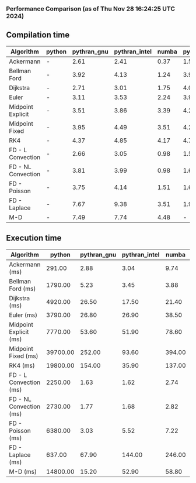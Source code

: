 ### Performance Comparison (as of Thu Nov 28 16:24:25 UTC 2024)
## Compilation time
Algorithm                 | python                    | pythran_gnu               | pythran_intel             | numba                     | pyccel_fortran_gnu        | pyccel_c_gnu              | pyccel_fortran_intel      | pyccel_c_intel           
------------------------- | ------------------------- | ------------------------- | ------------------------- | ------------------------- | ------------------------- | ------------------------- | ------------------------- | -------------------------
Ackermann                 | -                         | 2.61                      | 2.41                      | 0.37                      | 1.50                      | 1.42                      | 1.61                      | 1.53                     
Bellman Ford              | -                         | 3.92                      | 4.13                      | 1.24                      | 3.98                      | 4.33                      | 4.11                      | 4.35                     
Dijkstra                  | -                         | 2.71                      | 3.01                      | 1.75                      | 4.02                      | 4.31                      | 4.27                      | 4.40                     
Euler                     | -                         | 3.11                      | 3.53                      | 2.24                      | 3.98                      | 4.36                      | 4.11                      | 4.40                     
Midpoint Explicit         | -                         | 3.51                      | 3.86                      | 3.39                      | 4.24                      | 4.60                      | 4.34                      | 4.62                     
Midpoint Fixed            | -                         | 3.95                      | 4.49                      | 3.51                      | 4.29                      | 4.64                      | 4.44                      | 4.75                     
RK4                       | -                         | 4.37                      | 4.85                      | 4.17                      | 4.73                      | 5.02                      | 4.91                      | 5.13                     
FD - L Convection         | -                         | 2.66                      | 3.05                      | 0.98                      | 1.56                      | 4.32                      | 1.79                      | 4.36                     
FD - NL Convection        | -                         | 3.81                      | 3.99                      | 0.98                      | 1.60                      | 4.22                      | 1.75                      | 4.27                     
FD - Poisson              | -                         | 3.75                      | 4.14                      | 1.51                      | 1.66                      | 4.40                      | 3.14                      | 4.43                     
FD - Laplace              | -                         | 7.67                      | 9.38                      | 3.51                      | 1.99                      | 4.71                      | 2.33                      | 4.67                     
M-D                       | -                         | 7.49                      | 7.74                      | 4.48                      | -                         | -                         | -                         | -                        

## Execution time
Algorithm                 | python                    | pythran_gnu               | pythran_intel             | numba                     | pyccel_fortran_gnu        | pyccel_c_gnu              | pyccel_fortran_intel      | pyccel_c_intel           
------------------------- | ------------------------- | ------------------------- | ------------------------- | ------------------------- | ------------------------- | ------------------------- | ------------------------- | -------------------------
Ackermann (ms)            | 291.00                    | 2.88                      | 3.04                      | 9.74                      | 1.50                      | 1.59                      | 8.92                      | 4.34                     
Bellman Ford (ms)         | 1790.00                   | 5.23                      | 3.45                      | 3.88                      | 2.97                      | 5.98                      | -                         | 19.00                    
Dijkstra (ms)             | 4920.00                   | 26.50                     | 17.50                     | 21.40                     | 18.80                     | 30.90                     | -                         | 22.40                    
Euler (ms)                | 3790.00                   | 26.80                     | 26.90                     | 38.50                     | 16.70                     | 145.00                    | 15.50                     | 128.00                   
Midpoint Explicit (ms)    | 7770.00                   | 53.60                     | 51.90                     | 78.60                     | 24.00                     | 283.00                    | 16.60                     | 252.00                   
Midpoint Fixed (ms)       | 39700.00                  | 252.00                    | 93.60                     | 394.00                    | 77.50                     | 1410.00                   | 63.80                     | 1230.00                  
RK4 (ms)                  | 19800.00                  | 154.00                    | 35.90                     | 137.00                    | 36.30                     | 489.00                    | 39.90                     | 404.00                   
FD - L Convection (ms)    | 2250.00                   | 1.63                      | 1.62                      | 2.74                      | 1.50                      | 1.63                      | -                         | 4.12                     
FD - NL Convection (ms)   | 2730.00                   | 1.77                      | 1.68                      | 2.82                      | 2.02                      | 2.00                      | -                         | 4.00                     
FD - Poisson (ms)         | 6380.00                   | 3.03                      | 5.52                      | 7.22                      | 2.81                      | 3.81                      | -                         | 5.14                     
FD - Laplace (ms)         | 637.00                    | 67.90                     | 144.00                    | 246.00                    | 63.10                     | 261.00                    | -                         | 274.00                   
M-D (ms)                  | 14800.00                  | 15.20                     | 52.90                     | 58.80                     | -                         | -                         | -                         | -                        
